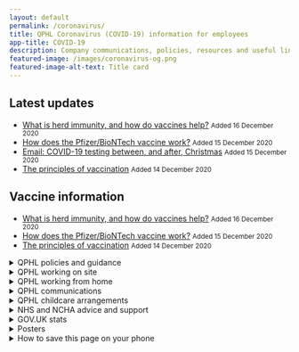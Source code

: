 ```yaml
---
layout: default
permalink: /coronavirus/
title: QPHL Coronavirus (COVID-19) information for employees
app-title: COVID-19
description: Company communications, policies, resources and useful links about the coronavirus (COVID-19) pandemic.
featured-image: /images/coronavirus-og.png
featured-image-alt-text: Title card
---
```


<div class="notice notice--success">
    <h2>Latest updates</h2>
    <ul>
        <li>
            <a href="/downloads/what-is-herd-immunity-and-how-do-vaccines-help/">What is herd immunity, and how do vaccines help?</a>
            <small>Added <time datetime="2020-12-16T10:00:00+00:00">16 December 2020</time></small>
        </li>
        <li>
            <a href="/downloads/how-does-the-pfizer-biontech-vaccine-work/">How does the Pfizer/BioNTech vaccine work?</a>
            <small>Added <time datetime="2020-12-15T10:00:00+00:00">15 December 2020</time></small>
        </li>
        <li>
            <a href="/downloads/emails/covid-19-testing-between-and-after-christmas/">Email: COVID-19 testing between, and after, Christmas</a>
            <small>Added <time datetime="2020-12-15T08:52:00+00:00">15 December 2020</time></small>
        </li>
        <li>
            <a href="/downloads/the-principles-of-vaccination/">The principles of vaccination</a>
            <small>Added <time datetime="2020-12-14T12:30:00+00:00">14 December 2020</time></small>
        </li>
    </ul>
</div>

<div class="notice notice--info">
    <h2>Vaccine information</h2>
    <ul>
        <li>
            <a href="/downloads/what-is-herd-immunity-and-how-do-vaccines-help/">What is herd immunity, and how do vaccines help?</a>
            <small>Added <time datetime="2020-12-16T10:00:00+00:00">16 December 2020</time></small>
        </li>
        <li>
            <a href="/downloads/how-does-the-pfizer-biontech-vaccine-work/">How does the Pfizer/BioNTech vaccine work?</a>
            <small>Added <time datetime="2020-12-15T10:00:00+00:00">15 December 2020</time></small>
        </li>
        <li>
            <a href="/downloads/the-principles-of-vaccination/">The principles of vaccination</a>
            <small>Added <time datetime="2020-12-14T12:30:00+00:00">14 December 2020</time></small>
        </li>
    </ul>
</div>

<!-- <div class="notice notice--warning">
    <h2>Important</h2>
    <ul>
        <li>
            <a href="/downloads/qphl-covid-19-outbreak-response.pdf">QPHL COVID-19 outbreak control guide</a>
            <small>Added <time datetime="2020-09-14T18:00:00+01:00">14 September 2020</time> (480KB PDF)</small>
        </li>
        <li>
            <a href="/downloads/covid-secure-workplace-risk-assessment-v8.pdf">COVID-19 secure workplace risk assessment</a>
            <small>Added <time datetime="2020-05-28T15:25:00+01:00">28 May 2020</time></small>
        </li>
    </ul>
</div> -->

<details>
    <summary>QPHL policies and guidance</summary>
    <ul>
        <li>
            <a href="/downloads/qphl-covid-19-outbreak-response.pdf">QPHL COVID-19 outbreak control guide</a>
            <small>Added <time datetime="2020-09-14T18:00:00+01:00">14 September 2020</time> (480KB PDF)</small>
        </li>
        <li>
            <a href="/downloads/qphl-coronavirus-plan-v5.pdf">Current COVID-19 escalation plan</a>
            <small>Updated <time datetime="2020-03-24T15:29:00+00:00">24 March 2020</time> (159KB PDF)</small>
        </li>
        <li>
            <a href="/downloads/qphl-pandemic-policy-v2.pdf">Pandemic policy</a>
            <small>Updated <time datetime="2020-08-10T12:00:00+00:00">10 August 2020</time> (246KB PDF)</small>
        </li>
        <li>
            <a href="/downloads/qphl-sickness-policy.pdf">Sickness policy</a>
            <small>Added <time datetime="2020-03-01T12:00:00+00:00">1 March 2020</time> (316KB PDF)</small>
        </li>
    </ul>
</details>

<details>
    <summary>QPHL working on site</summary>
    <ul>
        <li>
            <a href="/downloads/emails/covid-19-testing-between-and-after-christmas/">Email: COVID-19 testing between, and after, Christmas</a>
            <small>Added <time datetime="2020-12-15T08:52:00+00:00">15 December 2020</time></small>
        </li>
        <li>
            <a href="/downloads/qphl-covid-19-testing-strategy.docx">QPHL COVID-19 testing strategy</a>
            <small>Added <time datetime="2020-11-13T17:05:00+00:00">13 November 2020</time> (103KB DOCX)</small>
        </li>
        <li>
            <a href="/downloads/advice-on-car-sharing.pdf">Advice on car sharing</a>
            <small>Added <time datetime="2020-10-27T11:11:00+00:00">27 October 2020</time> (273KB PDF)</small>
        </li>
        <li>
            <a href="/downloads/emails/thermal-scanner-protocol/">Email: Thermal scanner protocol: watch our video so you know what to do</a>
            <small>Added <time datetime="2020-08-13T07:29+01:00">13 August 2020</time></small>
        </li>
        <li>
            <a href="/downloads/emails/temperature-scanning-going-live-update/">Temperature scanning going live update</a>
            <small><em class="label label--warning">Action required</em> Added <time datetime="2020-06-19T12:59:00+01:00">19 June 2020</time></small>
        </li>
        <li>
            <a href="/downloads/emails/change-to-sp3-entry-and-exits/">Email: Change to SP3 entry and exits</a>
            <small>Added <time datetime="2020-06-04T08:16:00+01:00">4 June 2020</time></small>
        </li>
        <li>
            <a href="/downloads/qphl-key-worker-letter.pdf">Key worker letter and car sign</a>
            <small><time datetime="2020-03-26T10:30:00+00:00">26 March 2020</time> (519KB PDF)</small>
        </li>
    </ul>
</details>

<details>
    <summary>QPHL working from home</summary>
    <ul>
        <li>
            <a href="/downloads/emails/covid-19-secure-workplace-update/">Email: COVID-19 secure workplace update</a>
            <small><em class="label label--warning">Action required</em> Added <time datetime="2020-06-18T09:05:00+01:00">18 June 2020</time></small>
        </li>
        <li>
            <a href="/downloads/covid-secure-workplace-risk-assessment-v8.pdf">COVID-19 secure workplace risk assessment</a>
            <small>Added <time datetime="2020-05-28T15:25:00+01:00">28 May 2020</time></small>
        </li>
        <li>
            <a href="/downloads/emails/staying-at-home-resources/">Email: Staying at home resources</a>
            <small>Added <time datetime="2020-04-03T10:39:00+01:00">3 April 2020</time></small>
        </li>
        <li>
            <a href="/downloads/sanitisation-pack-info.pdf">Sanitisation pack info (replaces Self-isolation pack info)</a>
            <small>Updated <time datetime="2020-03-27T08:30:00+00:00">27 March 2020</time> (164KB PDF)</small>
        </li>
        <li>
            <a href="/downloads/take-home-pack-information.pdf">Take-home pack information &amp; staff FAQs</a>
            <small>Added <time datetime="2020-03-04T12:00:00+00:00">4 March 2020</time> (305KB PDF)</small>
        </li>
    </ul>
</details>

<details>
    <summary>QPHL communications</summary>
    <ul>
        <li>
            <a href="/downloads/what-is-herd-immunity-and-how-do-vaccines-help/">What is herd immunity, and how do vaccines help?</a>
            <small>Added <time datetime="2020-12-16T10:00:00+00:00">16 December 2020</time></small>
        </li>
        <li>
            <a href="/downloads/how-does-the-pfizer-biontech-vaccine-work/">How does the Pfizer/BioNTech vaccine work?</a>
            <small>Added <time datetime="2020-12-15T10:00:00+00:00">15 December 2020</time></small>
        </li>
        <li>
            <a href="/downloads/the-principles-of-vaccination/">The principles of vaccination</a>
            <small>Added <time datetime="2020-12-14T12:30:00+00:00">14 December 2020</time></small>
        </li>
        <li>
            <a href="/downloads/emails/pre-christmas-employee-and-bubble-testing/">Email: Pre-Christmas employee and bubble testing</a>
            <small>Added <time datetime="2020-12-02T15:43:00+00:00">2 December 2020</time></small>
        </li>
        <li>
            <a href="/downloads/emails/qphl-covid-19-rapid-testing-protocol">Email: QPHL COVID-19 rapid testing protocol</a>
            <small>Added <time datetime="2020-11-13T17:05:00+00:00">13 November 2020</time></small>
        </li>
        <li>
            <a href="/downloads/emails/covid-19-update-04-11/">Email: COVID-19 update 04/11</a>
            <small>Added <time datetime="2020-11-04T16:48:00+00:00">4 November 2020</time></small>
        </li>
        <li>
            <a href="/downloads/emails/covid-19-update-15-09/">Email: COVID-19 update 15/09</a>
            <small>Added <time datetime="2020-09-15T08:36:00+01:00">15 September 2020</time></small>
        </li>
        <li>
            <a href="/downloads/emails/pandemic-policy-update/">Email: Pandemic policy update</a>
            <small>Added <time datetime="2020-08-13T14:03+01:00">13 August 2020</time></small>
        </li>
        <li>
            <a href="/downloads/emails/seasonal-flu-vaccines-2020/">Email: Seasonal flu vaccines 2020</a>
            <small><span class="label label--warning">Action required</span> Added <time datetime="2020-08-10T12:33:00+01:00">10 August 2020</time></small>
        </li>
        <li>
            <a href="/downloads/emails/covid-19-update-28-05/">Email: COVID-19 update 28/05</a>
            <small>Added <time datetime="2020-05-28T15:36:00+01:00">28 May 2020</time></small>
        </li>
        <li>
            <a href="/downloads/emails/covid-19-update-12-05/">Email: COVID-19 update 12/05</a>
            <small>Added <time datetime="2020-05-12T13:35:00">12 May 2020</time></small>
        </li>
        <li>
            <a href="/downloads/emails/covid-19-update-07-05/">Email: COVID-19 update 07/05</a>
            <small>Added <time datetime="2020-05-07T17:00:00">7 May 2020</time></small>
        </li>
        <li>
            <a href="/downloads/emails/annual-leave-update/">Email: Annual leave update</a>
            <small><em class="label label--warning">Action required</em> Added <time datetime="2020-05-07T11:41:00">7 May 2020</time></small>
        </li>
        <li>
            <a href="/downloads/emails/covid-19-update-24-04/">Email: COVID-19 update 24/04</a>
            <small>Added <time datetime="2020-04-25T07:07:00">25 April 2020</time></small>
        </li>
        <li>
            <a href="/downloads/emails/covid-19-q-a-vlog/">Email: COVID-19 Q&amp;A vlog</a>
            <small>Added <time datetime="2020-04-03T09:54:00+01:00">3 April 2020</time></small></li>
        <li>
            <a href="/downloads/emails/covid-19-update-01-04/">Email: COVID-19 update 01/04</a>
            <small>Added <time datetime="2020-04-01T12:38:00+01:00">1 April 2020</time></small>
        </li>
        <li>
            <a href="/downloads/emails/move-to-level-4-of-the-qphl-covid-19-escalation-plan/">Email: Move to level 4 of the QPHL COVID-19 escalation plan</a>
            <small>Added <time datetime="2020-03-24T15:29:00+00:00">24 March 2020</time></small>
        </li>
        <li>
            <a href="/downloads/emails/prescription-medication-from-pharmaxo/">Email: Prescription medication from Pharmaxo</a>
            <small>Added <time datetime="2020-03-23T12:00:00+00:00">23 March 2020</time></small>
        </li>
        <li>
            <a href="/downloads/emails/potential-work-for-family-members/">Email: Potential work for family members</a>
            <small>Added <time datetime="2020-03-20T12:00:00+00:00">20 March 2020</time></small>
        </li>
        <li>
            <a href="/downloads/potential-work-for-family-members-form.docx">Form: Potential work for family members</a>
            <small>Added <time datetime="2020-03-20T12:00:00+00:00">20 March 2020</time> (218KB DOCX)</small>
        </li>
        <li>
            <a href="/downloads/emails/move-to-level-3-of-the-qphl-covid-19-escalation-plan/">Email: Move to level 3 of the QPHL COVID-19 escalation plan</a>
            <small>Added <time datetime="2020-03-18T12:00:00+00:00">18 March 2020</time></small>
        </li>
        <li>
            <a href="https://bit.ly/qphlcare">Employee caring responsibilities form</a>
            <small>Added <time datetime="2020-03-17T12:00:00+00:00">17 March 2020</time></small>
        </li>
        <li>
            <a href="/downloads/covid-19-your-part-to-play.pdf">COVID-19: Your part to play</a>
            <small>Added <time datetime="2020-03-04T12:00:00+00:00">4 March 2020</time> (112KB PDF)</small>
        </li>
    </ul>
</details>

<details>
    <summary>QPHL childcare arrangements</summary>
    <ul>
        <li>
            <a href="/downloads/emails/temporary-childrens-summer-club/">Email: Temporary children’s summer club</a>
            <small>Added <time datetime="2020-07-21T06:56+01:00">21 July 2020</time></small>
        </li>
        <li>
            <a href="/downloads/emails/qphl-childcare-arrangements/">Email: QPHL childcare arrangements</a>
            <small>Added <time datetime="2020-03-19T12:00:00+00:00">19 March 2020</time></small>
        </li>
        <li>
            <a href="/downloads/qphl-childcare-company-agreement.pdf">QPHL childcare company agreement</a>
            <small>Added <time datetime="2020-03-19T12:00:00+00:00">19 March 2020</time> (195KB PDF)</small>
        </li>
        <li>
            <a href="/downloads/letter-to-schools-from-chris-watt.pdf">Letter to schools from Chris Watt</a>
            <small>Added <time datetime="2020-03-19T12:00:00+00:00">19 March 2020</time> (165KB PDF)</small>
        </li>
        <li>
            <a href="/downloads/letter-to-schools-from-parents.docx">Template: Letter to schools from parents</a>
            <small>Added <time datetime="2020-03-19T12:00:00+00:00">19 March 2020</time> (214KB DOCX)</small>
        </li>
    </ul>
</details>

<details>
    <summary>NHS and NCHA advice and support</summary>
    <ul>
        <li>
            <a href="https://www.clinicalhomecare.org/news-on-coronavirus-covid-19-and-homecare-services/">NCHA News on Coronavirus (COVID 19) and Homecare Services</a>
        </li>
        <li>
            <a href="https://www.nhs.uk/oneyou/every-mind-matters/">Every mind matters: looking after your mental health</a>
        </li>
        <li>
            <a href="https://111.nhs.uk/service/COVID-19/">Check your symptoms</a>
        </li>
        <li>
            <a href="https://www.nhs.uk/conditions/coronavirus-covid-19/">NHS advice and common questions on COVID-19</a>
        </li>
    </ul>
</details>

<details>
    <summary>GOV.UK stats</summary>
    <ul>
        <li>
            <a href="https://coronavirus.data.gov.uk">Track coronavirus cases in the UK</a>
        </li>
    </ul>
</details>

<details>
    <summary>Posters</summary>
    <ul>
        <li>
            <a href="/downloads/quick-guide-for-employees.pdf">A quick guide for employees</a>
            <small>Added <time datetime="2020-10-09T11:00:00+01:00">9 October 2020</time> (50KB PDF)</small>
        </li>
        <li>
            <a href="/downloads/hand-washing-guidelines.pdf">Hand washing guidelines</a>
            <small>Added <time datetime="2020-03-04T12:00:00+00:00">4 March 2020</time> (939KB PDF)</small>
        </li>
        <li>
            <a href="/downloads/catch-bin-kill.pdf">Catch it, bin it, kill it poster</a>
            <small>Added <time datetime="2020-03-04T12:00:00+00:00">4 March 2020</time> (956KB PDF)</small>
        </li>
        <li>
            <a href="/downloads/government-coronavirus-poster.pdf">Government coronavirus poster</a>
            <small>Added <time datetime="2020-03-04T12:00:00+00:00">4 March 2020</time> (1.2MB PDF)</small>
        </li>
    </ul>
</details>

<details>
    <summary>How to save this page on your phone</summary>
    <p>For Android users:</p>
    <ol>
        <li>Tap the menu button and then tap “Add to home screen.”</li>
        <li>You’ll then be able to enter a name for the shortcut and then Chrome will add it to your home screen.</li>
    </ol>
    <p>For iPhone users:</p>
    <ol>
        <li>Tap the Share button at the bottom of the page. It looks like a square with an arrow pointing out of the top.</li>
        <li>In the list of options that appears, scroll down until you see Add to Home Screen. Tap this.</li>
        <li>On the next screen, choose a name for the website shortcut on your home screen. You’ll see the link so you can confirm it, as well as the site’s favicon that becomes its “app” icon. Click Add when you’re done.</li>
        <li>Now just tap the new app on your home screen, and it will open the website in its own navigation window, independent of what you have open in Safari.</li>
    </ol>
</details>